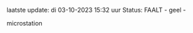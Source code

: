 laatste update: 
di 03-10-2023 15:32   uur 
Status: FAALT - geel - 
<div class="service Y">microstation</div>